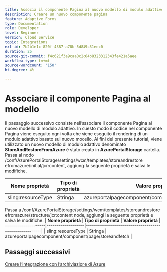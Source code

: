 ```yaml
---
title: Associa il componente Pagina al nuovo modello di modulo adattivo
description: Creare un nuovo componente pagina
feature: Adaptive Forms
type: Documentation
role: Developer
level: Beginner
version: Cloud Service
topic: Integrations
exl-id: 7b2b1e1c-820f-4387-a78b-5d889c31eec0
duration: 25
source-git-commit: f4c621f3a9caa8c2c64b8323312343fe421a5aee
workflow-type: tm+mt
source-wordcount: '150'
ht-degree: 4%

---
```


# Associare il componente Pagina al modello

Il passaggio successivo consiste nell’associare il componente Pagina al nuovo modello di modulo adattivo. In questo modo il codice nel componente Pagina viene eseguito ogni volta che viene eseguito il rendering di un modulo adattivo basato sul nuovo modello. Ai fini del presente tutorial, viene utilizzato un nuovo modello di modulo adattivo denominato **StoreAndRestoreFromAzure** è stato creato in **AzurePortalStorage** cartella.
Passa al nodo /conf/AzurePortalStorage/settings/wcm/templates/storeandrestore efromazure/initial/jcr:content, aggiungi la seguente proprietà e salva le modifiche.

| **Nome proprietà** | **Tipo di proprietà** | **Valore proprietà** |
|--------------------|-------------------|-------------------------------------------------------|
| sling:resourceType | Stringa | azureportalpagecomponent/component/page/storeandfetch |

Passa a /conf/AzurePortalStorage/settings/wcm/templates/storeandrestore efromazure/structure/jcr:content node, aggiungi la seguente proprietà e salva le modifiche.
| **Nome proprietà**  | **Tipo di proprietà** | **Valore proprietà**                                    | --------------------|-------------------|-------------------------------------------------------| | sling:resourceType | Stringa | azureportalpagecomponent/component/page/storeandfetch |


## Passaggi successivi

[Creare l’integrazione con l’archiviazione di Azure](./create-fdm.md)

